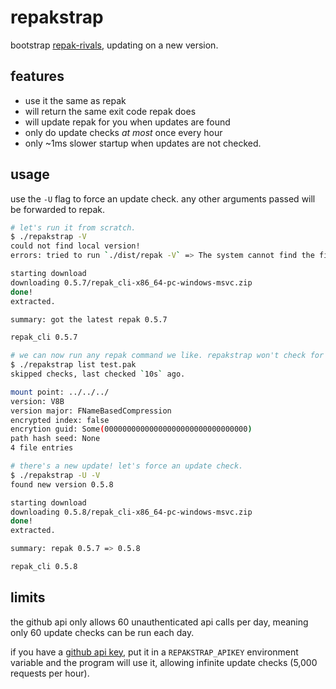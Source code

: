 # repakstrap

bootstrap [repak-rivals](https://github.com/natimerry/repak-rivals), updating on a new version.

## features

- use it the same as repak
- will return the same exit code repak does
- will update repak for you when updates are found
- only do update checks *at most* once every hour
- only ~1ms slower startup when updates are not checked.

## usage

use the `-U` flag to force an update check. any other arguments passed will be forwarded to repak.

```bash
# let's run it from scratch.
$ ./repakstrap -V
could not find local version!
errors: tried to run `./dist/repak -V` => The system cannot find the file specified.

starting download
downloading 0.5.7/repak_cli-x86_64-pc-windows-msvc.zip
done!
extracted.

summary: got the latest repak 0.5.7

repak_cli 0.5.7

# we can now run any repak command we like. repakstrap won't check for updates for an hour.
$ ./repakstrap list test.pak
skipped checks, last checked `10s` ago.

mount point: ../../../
version: V8B
version major: FNameBasedCompression
encrypted index: false
encrytion guid: Some(00000000000000000000000000000000)
path hash seed: None
4 file entries

# there's a new update! let's force an update check.
$ ./repakstrap -U -V
found new version 0.5.8

starting download
downloading 0.5.8/repak_cli-x86_64-pc-windows-msvc.zip
done!
extracted.

summary: repak 0.5.7 => 0.5.8

repak_cli 0.5.8
```

## limits

the github api only allows 60 unauthenticated api calls per day, meaning only 60 update checks can be run each day.

if you have a [github api key](https://docs.github.com/en/authentication/keeping-your-account-and-data-secure/managing-your-personal-access-tokens), put it in a `REPAKSTRAP_APIKEY` environment variable and the program will use it, allowing infinite update checks (5,000 requests per hour).
